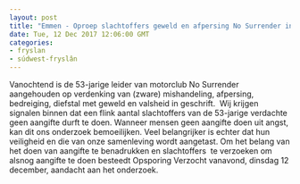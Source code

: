 ```yaml
---
layout: post
title: "Emmen - Oproep slachtoffers geweld en afpersing No Surrender in Opsporing Verzocht"
date: Tue, 12 Dec 2017 12:06:00 GMT
categories: 
- fryslan 
- súdwest-fryslân 
---
```


Vanochtend is de 53-jarige leider van motorclub No Surrender aangehouden op verdenking van (zware) mishandeling, afpersing, bedreiging, diefstal met geweld en valsheid in geschrift.  Wij krijgen signalen binnen dat een flink aantal slachtoffers van de 53-jarige verdachte geen aangifte durft te doen. Wanneer mensen geen aangifte doen uit angst, kan dit ons onderzoek bemoeilijken. Veel belangrijker is echter dat hun veiligheid en die van onze samenleving wordt aangetast. Om het belang van het doen van aangifte te benadrukken en slachtoffers  te verzoeken om alsnog aangifte te doen besteedt Opsporing Verzocht vanavond, dinsdag 12 december, aandacht aan het onderzoek.
